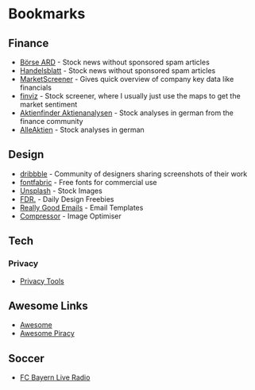 # Bookmarks

## Finance

* [Börse ARD](http://boerse.ard.de/) - Stock news without sponsored spam articles
* [Handelsblatt](http://handelsblatt.de/) - Stock news without sponsored spam articles
* [MarketScreener](https://www.marketscreener.com/) - Gives quick overview of company key data like financials
* [finviz](https://finviz.com/) - Stock screener, where I usually just use the maps to get the market sentiment
* [Aktienfinder Aktienanalysen](https://aktienfinder.net/alle-aktienanalysen#alle-aktienanalysen) - Stock analyses in german from the finance community
* [AlleAktien](https://www.alleaktien.de) - Stock analyses in german

## Design

* [dribbble](https://dribbble.com/) - Community of designers sharing screenshots of their work
* [fontfabric](https://www.fontfabric.com/) - Free fonts for commercial use
* [Unsplash](https://unsplash.com/) - Stock Images
* [FDR.](https://freedesignresources.net) - Daily Design Freebies
* [Really Good Emails](https://reallygoodemails.com/) - Email Templates
* [Compressor](https://compressor.io/) - Image Optimiser

## Tech

### Privacy

* [Privacy Tools](https://www.privacytools.io/)

## Awesome Links

* [Awesome](https://github.com/sindresorhus/awesome)
* [Awesome Piracy](https://github.com/Igglybuff/awesome-piracy)

## Soccer

* [FC Bayern Live Radio](https://fcbayern.com/fcbayerntv/de/webradio)
